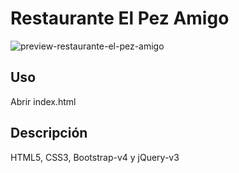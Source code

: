 # Restaurante El Pez Amigo
![preview-restaurante-el-pez-amigo](https://i.imgur.com/owv51ls.gifv)

## Uso
Abrir index.html

## Descripción
HTML5, CSS3, Bootstrap-v4 y jQuery-v3